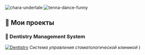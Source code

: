 ![chara-undertale](https://github.com/user-attachments/assets/50201e16-55d1-40b3-a5f0-13618c2af244)
![tenna-dance-funny](https://github.com/user-attachments/assets/46b8854e-e8fa-488a-bfbf-0062666a591e)

## 📁 Мои проекты

### 🦷 Dentistry Management System
[![Dentistry](https://github-readme-stats.vercel.app/api/pin/?username=notsimplewords-cell&repo=Dentistry&theme=radical)](https://github.com/notsimplewords-cell/Dentistry)
*Система управления стоматологической клиникой*
)
